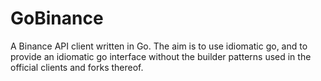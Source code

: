 # GoBinance

A Binance API client written in Go.  The aim is to use idiomatic go, and to provide an idiomatic go interface without
the builder patterns used in the official clients and forks thereof.


